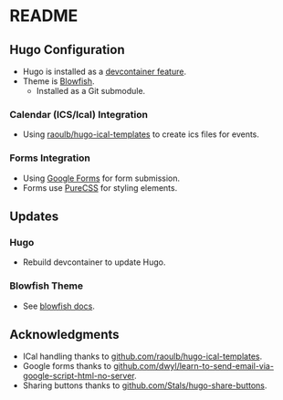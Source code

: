 # README

## Hugo Configuration

- Hugo is installed as a [devcontainer feature](https://github.com/devcontainers/features/tree/main/src/hugo).
- Theme is [Blowfish](https://blowfish.page/).
  - Installed as a Git submodule.

### Calendar (ICS/Ical) Integration

- Using
  [raoulb/hugo-ical-templates](https://github.com/raoulb/hugo-ical-templates) to
  create ics files for events.

### Forms Integration

- Using [Google
  Forms](https://github.com/dwyl/learn-to-send-email-via-google-script-html-no-server)
  for form submission.
- Forms use [PureCSS](https://purecss.io/) for styling elements.

## Updates

### Hugo

- Rebuild devcontainer to update Hugo.

### Blowfish Theme

- See [blowfish docs](https://blowfish.page/docs/installation/#update-using-git).

## Acknowledgments

- ICal handling thanks to [github.com/raoulb/hugo-ical-templates](https://github.com/raoulb/hugo-ical-templates).
- Google forms thanks to [github.com/dwyl/learn-to-send-email-via-google-script-html-no-server](https://github.com/dwyl/learn-to-send-email-via-google-script-html-no-server).
- Sharing buttons thanks to [github.com/Stals/hugo-share-buttons](https://github.com/Stals/hugo-share-buttons).
